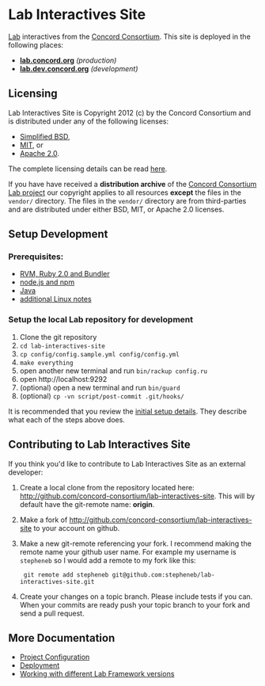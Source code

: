 # Lab Interactives Site

[Lab](http://lab-framework.concord.org) interactives from the [Concord Consortium](http://www.concord.org). This site is deployed in the following places:

- **[lab.concord.org](http://lab.concord.org)** _(production)_
- **[lab.dev.concord.org](http://lab.dev.concord.org)** _(development)_

## Licensing

Lab Interactives Site is Copyright 2012 (c) by the Concord Consortium and is distributed under
any of the following licenses:

- [Simplified BSD](http://www.opensource.org/licenses/BSD-2-Clause),
- [MIT](http://www.opensource.org/licenses/MIT), or
- [Apache 2.0](http://www.opensource.org/licenses/Apache-2.0).

The complete licensing details can be read [here](license.md).

If you have have received a **distribution archive** of the
[Concord Consortium Lab project](https://github.com/concord-consortium/lab)
our copyright applies to all resources **except** the files in the
`vendor/` directory. The files in the `vendor/` directory are from
third-parties and are distributed under either BSD, MIT, or Apache 2.0 licenses.

## Setup Development

### Prerequisites:

- [RVM, Ruby 2.0 and Bundler](developer-doc/setup-ruby.md)
- [node.js and npm](developer-doc/setup-node.md)
- [Java](developer-doc/setup-java.md)
- [additional Linux notes](developer-doc/linux-notes.md)

### Setup the local Lab repository for development

1. Clone the git repository
2. `cd lab-interactives-site`
3. `cp config/config.sample.yml config/config.yml`
4. `make everything`
5. open another new terminal and run `bin/rackup config.ru`
6. open http://localhost:9292
7. (optional) open a new terminal and run `bin/guard`
8. (optional) `cp -vn script/post-commit .git/hooks/`

It is recommended that you review the [initial setup details](developer-doc/initial-setup-details.md).
They describe what each of the steps above does.

## Contributing to Lab Interactives Site

If you think you'd like to contribute to Lab Interactives Site as an external developer:

1. Create a local clone from the repository located here: http://github.com/concord-consortium/lab-interactives-site.
   This will by default have the git-remote name: **origin**.

2. Make a fork of http://github.com/concord-consortium/lab-interactives-site to your account on github.

3. Make a new git-remote referencing your fork. I recommend making the remote name your github user name.
   For example my username is `stepheneb` so I would add a remote to my fork like this:

        git remote add stepheneb git@github.com:stepheneb/lab-interactives-site.git

4. Create your changes on a topic branch. Please include tests if you can. When your commits are ready
   push your topic branch to your fork and send a pull request.

## More Documentation

- [Project Configuration](developer-doc/configuration.md)
- [Deployment](developer-doc/deployment.md)
- [Working with different Lab Framework versions](developer-doc/lab-framework-versions.md)

